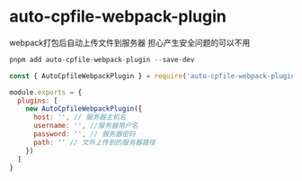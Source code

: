 # auto-cpfile-webpack-plugin
webpack打包后自动上传文件到服务器
担心产生安全问题的可以不用
```javascript
pnpm add auto-cpfile-webpack-plugin --save-dev
```
``` javascript
const { AutoCpfileWebpackPlugin } = require('auto-cpfile-webpack-plugin')

module.exports = {
  plugins: [
    new AutoCpfileWebpackPlugin({
      host: '', // 服务器主机名
      username: '', //服务器用户名
      password: '', // 服务器密码
      path: '' // 文件上传到的服务器路径
    })
  ]
}
```
